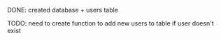 DONE: created database + users table

TODO: need to create function to add new users to table if user doesn't exist